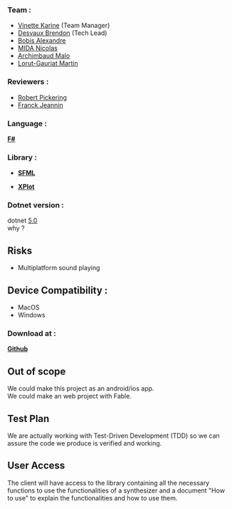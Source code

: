 ### Team :

 - [Vinette Karine](https://github.com/KarineVinette) (Team Manager)
 - [Desvaux Brendon](https://github.com/BrendonDesvaux) (Tech Lead)
 - [Bobis Alexandre](https://github.com/AlexandreBobis)
 - [MIDA Nicolas](https://github.com/Nicolas-Mida)
 - [Archimbaud Malo](https://github.com/Malo-Archimbaud)
 - [Lorut-Gauriat Martin](https://github.com/MartinLorutGauriat)

### Reviewers :

 - [Robert Pickering](https://github.com/robertpi)
 - [Franck Jeannin](https://github.com/frje)

### Language :

[**F#**](https://fsharp.org/)

### Library :

 - [**SFML**](https://www.sfml-dev.org/index.php)  
  
 - [**XPlot**](https://fslab.org/XPlot)

### Dotnet version :

dotnet [5.0](https://dotnet.microsoft.com/en-us/download/dotnet/5.0)<br>
why ?

## Risks

-   Multiplatform sound playing

## Device Compatibility :

- MacOS  
- Windows

### Download at :

[**Github**](https://github.com/KarineVinette/ALGOSUP_2022_Project_3_C)

## Out of scope

We could make this project as an android/ios app.<br>
We could make an web project with Fable.

## Test Plan

We are actually working with Test-Driven Development (TDD) so we can assure the code we produce is verified and working.

## User Access

The client will have access to the library containing all the necessary functions to use the functionalities of a synthesizer and a document "How to use" to explain the functionalities and how to use them.

